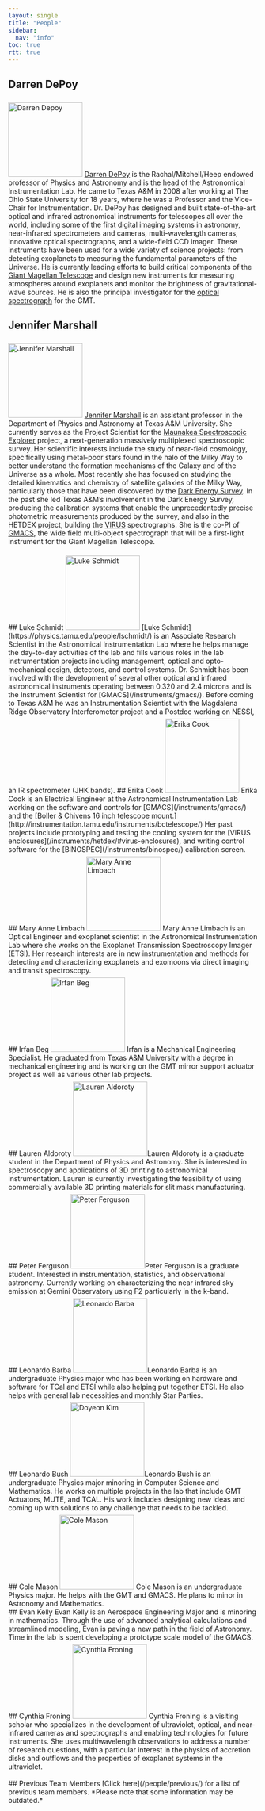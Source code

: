 ```yaml
---
layout: single
title: "People"
sidebar:
  nav: "info"
toc: true
rtt: true
---
```

## Darren DePoy
<img src="../people/assets/darren_depoy.jpg" width="150" style='margin-top:6px' alt="Darren Depoy" class="profile"/> [Darren DePoy](http://physics.tamu.edu/people/depoy) is the Rachal/Mitchell/Heep endowed professor of Physics and Astronomy and is the head of the Astronomical Instrumentation Lab. He came to Texas A&M in 2008 after working at The Ohio State University for 18 years, where he was a Professor and the Vice-Chair for Instrumentation. Dr. DePoy has designed and built state-of-the-art optical and infrared astronomical instruments for telescopes all over the world, including some of the first digital imaging systems in astronomy, near-infrared spectrometers and cameras, multi-wavelength cameras, innovative optical spectrographs, and a wide-field CCD imager. These instruments have been used for a wide variety of science projects: from detecting exoplanets to measuring the fundamental parameters of the Universe. He is currently leading efforts to build critical components of the [Giant Magellan Telescope](https://www.gmto.org/) and design new instruments for measuring atmospheres around exoplanets and monitor the brightness of gravitational-wave sources. He is also the principal investigator for the [optical spectrograph](/instruments/gmacs/) for the GMT.
## Jennifer Marshall
<img src="../people/assets/jennifer_marshall.jpg" width="150" style='margin-top:6px' alt="Jennifer Marshall" class="profile"/> [Jennifer Marshall](http://physics.tamu.edu/people/jlm076) is an assistant professor in the Department of Physics and Astronomy at Texas A&M University. She currently serves as the Project Scientist for the [Maunakea Spectroscopic Explorer](/instruments/mse/) project, a next-generation massively multiplexed spectroscopic survey.  Her scientific interests include the study of near-field cosmology, specifically using metal-poor stars found in the halo of the Milky Way to better understand the formation mechanisms of the Galaxy and of the Universe as a whole. Most recently she has focused on studying the detailed kinematics and chemistry of satellite galaxies of the Milky Way, particularly those that have been discovered by the [Dark Energy Survey](/instruments/des/). In the past she led Texas A&M’s involvement in the Dark Energy Survey, producing the calibration systems that enable the unprecedentedly precise photometric measurements produced by the survey, and also in the HETDEX project, building the [VIRUS](/instruments/hetdex/) spectrographs. She is the co-PI of [GMACS](/instruments/gmacs/), the wide field multi-object spectrograph that will be a first-light instrument for the Giant Magellan Telescope.  
<div class="clearfix" />
## Luke Schmidt
<img src="../people/assets/luke_schmidt.jpg" width="150" style='margin-top:6px' alt="Luke Schmidt" class="profile"/> [Luke Schmidt](https://physics.tamu.edu/people/lschmidt/) is an Associate Research Scientist in the Astronomical Instrumentation Lab where he helps manage the day-to-day activities of the lab and fills various roles in the lab instrumentation projects including management, optical and opto-mechanical design, detectors, and control systems. Dr. Schmidt has been involved with the development of several other optical and infrared astronomical instruments operating between 0.320 and 2.4 microns and is the Instrument Scientist for [GMACS](/instruments/gmacs/). Before coming to Texas A&M he was an Instrumentation Scientist with the Magdalena Ridge Observatory Interferometer project and a Postdoc working on NESSI, an IR spectrometer (JHK bands).
## Erika Cook
<img src="../people/assets/erika_cook.jpg" width="150" style='margin-top:6px' alt="Erika Cook" class="profile"/> Erika Cook is an Electrical Engineer at the Astronomical Instrumentation Lab working on the software and controls for [GMACS](/instruments/gmacs/) and the [Boller & Chivens 16 inch telescope mount.](http://instrumentation.tamu.edu/instruments/bctelescope/) Her past projects include prototyping and testing the cooling system for the [VIRUS enclosures](/instruments/hetdex/#virus-enclosures), and writing control software for the [BINOSPEC](/instruments/binospec/) calibration screen.
<div class="clearfix" />
## Mary Anne Limbach
<img src="../people/assets/maryanne_limbach.jpg" width="150" style='margin-top:6px' alt="Mary Anne Limbach" class="profile"/>
Mary Anne Limbach is an Optical Engineer and exoplanet scientist in the Astronomical Instrumentation Lab where she works on the Exoplanet Transmission Spectroscopy Imager (ETSI). Her research interests are in new instrumentation and methods for detecting and characterizing exoplanets and exomoons via direct imaging and transit spectroscopy. 
<div class="clearfix" />
## Irfan Beg
<img src="../people/assets/irfan_beg.jpg" width="150" style='margin-top:6px' alt="Irfan Beg" class="profile"/>
Irfan is a Mechanical Engineering Specialist. He graduated from Texas A&amp;M University with a degree in mechanical engineering and is working on the GMT mirror support actuator project as well as various other lab projects.
<div class="clearfix" />
## Lauren Aldoroty
<img src="../people/assets/lauren_aldoroty.jpg" width="150" style='margin-top:6px' alt="Lauren Aldoroty" class="profile"/>Lauren Aldoroty is a graduate student in the Department of Physics and Astronomy. She is interested in spectroscopy and applications of 3D printing to astronomical instrumentation. Lauren is currently investigating the feasibility of using commercially available 3D printing materials for slit mask manufacturing.
<div class="clearfix" />
## Peter Ferguson
<img src="../people/assets/peter_ferguson.jpg" width="150" style='margin-top:6px' style='margin-top:6px' alt="Peter Ferguson" class="profile"/>Peter Ferguson is a graduate student. Interested in instrumentation, statistics, and observational astronomy. Currently working on characterizing the near infrared sky emission at Gemini Observatory using F2 particularly in the k-band.
<div class="clearfix" />
## Leonardo Barba
<img src="../people/assets/leonardo_barba.jpg" width="150" style='margin-top:6px' style='margin-top:6px' alt="Leonardo Barba" class="profile"/>Leonardo Barba is an undergraduate Physics major who has been working on hardware and software for TCal and ETSI while also helping put together ETSI. He also helps with general lab necessities and monthly Star Parties.
<div class="clearfix" />
## Leonardo Bush
<img src="../people/assets/leonardo_bush.jpg" width="150" style='margin-top:6px' style='margin-top:6px' alt="Doyeon Kim" class="profile"/>Leonardo Bush is an undergraduate Physics major minoring in Computer Science and Mathematics. He works on multiple projects in the lab that include GMT Actuators, MUTE, and TCAL. His work includes designing new ideas and coming up with solutions to any challenge that needs to be tackled.
<div class="clearfix" />
## Cole Mason
<img src="../people/assets/cole_mason.jpg" width="150" style='margin-top:6px' style='margin-top:6px' alt="Cole Mason" class="profile"/>
Cole Mason is an undergraduate Physics major. He helps with the GMT and GMACS. He plans to minor in Astronomy and Mathematics.
<div class="clearfix" />
## Evan Kelly
Evan Kelly is an Aerospace Engineering Major and is minoring in mathematics. Through the use of advanced analytical calculations and streamlined modeling, Evan is paving a new path in the field of Astronomy. Time in the lab is spent developing a prototype scale model of the GMACS.
<div class="clearfix" />
## Cynthia Froning
<img src="../people/assets/cynthia_froning.jpg" width="150" style='margin-top:6px' style='margin-top:6px' alt="Cynthia Froning" class="profile"/>
Cynthia Froning is a visiting scholar who specializes in the development of ultraviolet, optical, and near-infrared cameras and spectrographs and enabling technologies for future instruments. She uses multiwavelength observations to address a number of research questions, with a particular interest in the physics of accretion disks and outflows and the properties of exoplanet systems in the ultraviolet.
<div class="clearfix" />
<br>
## Previous Team Members
[Click here](/people/previous/) for a list of previous team members. *Please note that some information may be outdated.*
